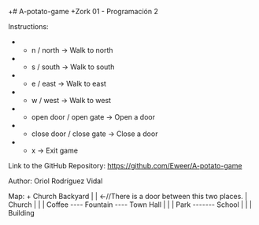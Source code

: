 +# A-potato-game
 +Zork 01 - Programación 2
 
 Instructions:
 + - n / north -> Walk to north
 + - s / south -> Walk to south
 + - e / east -> Walk to east
 + - w / west -> Walk to west
 + - open door / open gate -> Open a door
 + - close door / close gate -> Close a door
 + - x -> Exit game
  
 Link to the GitHub Repository: https://github.com/Eweer/A-potato-game

 Author: Oriol Rodríguez Vidal
 
 Map:
 +
           Church Backyard
                 |
                 |    <-//There is a door between this two places.
                 |
               Church
                 |
                 |
                 |
 Coffee ---- Fountain ---- Town Hall
                 |
                 |
                 |
               Park ------- School
                 |
                 |
                 |
              Building
